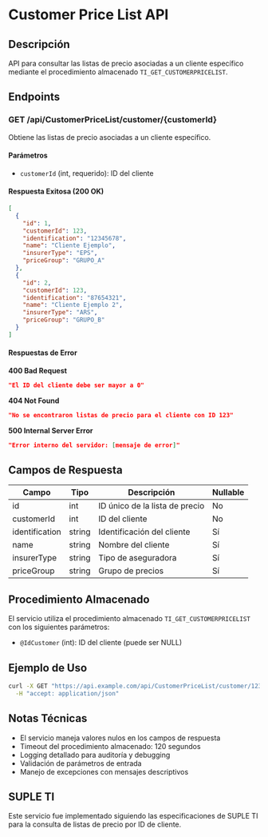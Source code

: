 # Customer Price List API

## Descripción
API para consultar las listas de precio asociadas a un cliente específico mediante el procedimiento almacenado `TI_GET_CUSTOMERPRICELIST`.

## Endpoints

### GET /api/CustomerPriceList/customer/{customerId}

Obtiene las listas de precio asociadas a un cliente específico.

#### Parámetros
- `customerId` (int, requerido): ID del cliente

#### Respuesta Exitosa (200 OK)
```json
[
  {
    "id": 1,
    "customerId": 123,
    "identification": "12345678",
    "name": "Cliente Ejemplo",
    "insurerType": "EPS",
    "priceGroup": "GRUPO_A"
  },
  {
    "id": 2,
    "customerId": 123,
    "identification": "87654321",
    "name": "Cliente Ejemplo 2",
    "insurerType": "ARS",
    "priceGroup": "GRUPO_B"
  }
]
```

#### Respuestas de Error

**400 Bad Request**
```json
"El ID del cliente debe ser mayor a 0"
```

**404 Not Found**
```json
"No se encontraron listas de precio para el cliente con ID 123"
```

**500 Internal Server Error**
```json
"Error interno del servidor: [mensaje de error]"
```

## Campos de Respuesta

| Campo | Tipo | Descripción | Nullable |
|-------|------|-------------|----------|
| id | int | ID único de la lista de precio | No |
| customerId | int | ID del cliente | No |
| identification | string | Identificación del cliente | Sí |
| name | string | Nombre del cliente | Sí |
| insurerType | string | Tipo de aseguradora | Sí |
| priceGroup | string | Grupo de precios | Sí |

## Procedimiento Almacenado

El servicio utiliza el procedimiento almacenado `TI_GET_CUSTOMERPRICELIST` con los siguientes parámetros:

- `@IdCustomer` (int): ID del cliente (puede ser NULL)

## Ejemplo de Uso

```bash
curl -X GET "https://api.example.com/api/CustomerPriceList/customer/123" \
  -H "accept: application/json"
```

## Notas Técnicas

- El servicio maneja valores nulos en los campos de respuesta
- Timeout del procedimiento almacenado: 120 segundos
- Logging detallado para auditoría y debugging
- Validación de parámetros de entrada
- Manejo de excepciones con mensajes descriptivos

## SUPLE TI

Este servicio fue implementado siguiendo las especificaciones de SUPLE TI para la consulta de listas de precio por ID de cliente.
